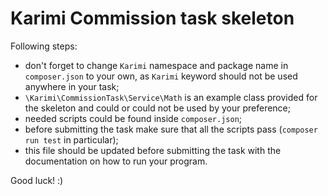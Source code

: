 # Karimi Commission task skeleton

Following steps:
- don't forget to change `Karimi` namespace and package name in `composer.json`
 to your own, as `Karimi` keyword should not be used anywhere in your task;
- `\Karimi\CommissionTask\Service\Math` is an example class provided for the skeleton and could or could not be used by your preference;
- needed scripts could be found inside `composer.json`;
- before submitting the task make sure that all the scripts pass (`composer run test` in particular);
- this file should be updated before submitting the task with the documentation on how to run your program.

Good luck! :) 
